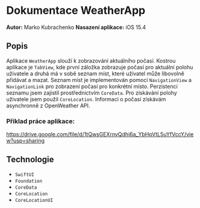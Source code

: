 ﻿
# Dokumentace WeatherApp

**Autor:** Marko Kubrachenko
**Nasazení aplikace:** iOS 15.4

## Popis

Aplikace  `WeatherApp`  slouží  k  zobrazování  aktuálního  počasí.  Kostrou  aplikace  je  `TabView`,  kde  první  záložka  zobrazuje  počasí  pro  aktuální  polohu  uživatele  a  druhá  má  v  sobě  seznam  míst,  které  uživatel  může  libovolně  přidávat  a  mazat.  Seznam  míst  je  implementován  pomocí  `NavigationView`  a  `NavigationLink`  pro  zobrazení  počasí  pro  konkrétní  místo.  Perzistenci  seznamu  jsem  zajistil  prostřednictvím  `CoreData`.  Pro  získávání  polohy  uživatele  jsem  použil  `CoreLocation`.  Informaci  o  počasí  získávám  asynchronně  z  OpenWeather  API.

### Příklad práce aplikace:
https://drive.google.com/file/d/1tQwsGEXrnvQdhi6a_YbHpVtL5uYfVccY/view?usp=sharing

## Technologie

* `SwiftUI`
* `Foundation`
* `CoreData`
* `CoreLocation`
* `CoreLocationUI`
